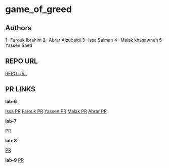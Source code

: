 # game_of_greed

## Authors 
1- Farouk Ibrahim
2- Abrar Alzubaidi
3- Issa Salman
4- Malak khasawneh
5- Yassen Saed


## REPO URL

[REPO URL](https://github.com/AbrarAlzubaidi/game_of_greed)

## PR LINKS

**lab-6**

[Issa PR](https://github.com/AbrarAlzubaidi/game_of_greed/pull/2)
[Farouk PR](https://github.com/AbrarAlzubaidi/game_of_greed/pull/5)
[Yassen PR](https://github.com/AbrarAlzubaidi/game_of_greed/pull/4)
[Malak PR](https://github.com/AbrarAlzubaidi/game_of_greed/pull/1)
[Abrar PR](https://github.com/AbrarAlzubaidi/game_of_greed/pull/3)

**lab-7**

[PR](https://github.com/AbrarAlzubaidi/game_of_greed/pull/11)

**lab-8**

[PR](https://github.com/AbrarAlzubaidi/game_of_greed/pull/12)


**lab-9**
[PR](https://github.com/AbrarAlzubaidi/game_of_greed/pull/15)


